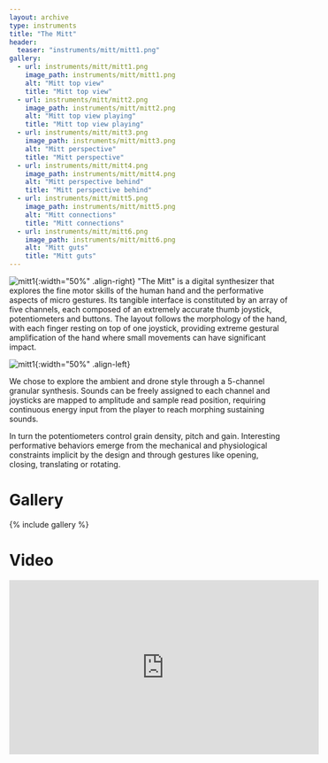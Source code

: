 ```yaml
---
layout: archive
type: instruments
title: "The Mitt"
header:
  teaser: "instruments/mitt/mitt1.png"
gallery:
  - url: instruments/mitt/mitt1.png
    image_path: instruments/mitt/mitt1.png
    alt: "Mitt top view"
    title: "Mitt top view"
  - url: instruments/mitt/mitt2.png
    image_path: instruments/mitt/mitt2.png
    alt: "Mitt top view playing"
    title: "Mitt top view playing"
  - url: instruments/mitt/mitt3.png
    image_path: instruments/mitt/mitt3.png
    alt: "Mitt perspective"
    title: "Mitt perspective"
  - url: instruments/mitt/mitt4.png
    image_path: instruments/mitt/mitt4.png
    alt: "Mitt perspective behind"
    title: "Mitt perspective behind"
  - url: instruments/mitt/mitt5.png
    image_path: instruments/mitt/mitt5.png
    alt: "Mitt connections"
    title: "Mitt connections"
  - url: instruments/mitt/mitt6.png
    image_path: instruments/mitt/mitt6.png
    alt: "Mitt guts"
    title: "Mitt guts"
---
```


![mitt1](../../images/instruments/mitt/mitt1.png){:width="50%" .align-right}
"The Mitt" is a digital synthesizer that explores the fine motor skills of the human hand and the performative aspects of micro gestures. Its tangible interface is constituted by an array of five channels, each composed of an extremely accurate thumb joystick, potentiometers and buttons. The layout follows the morphology of the hand, with each finger resting on top of one joystick, providing extreme gestural amplification of the hand where small movements can have significant impact.

![mitt1](../../images/instruments/mitt/mitt2.png){:width="50%" .align-left}

We chose to explore the ambient and drone style through a 5-channel granular synthesis. Sounds can be freely assigned to each channel and joysticks are mapped to amplitude and sample read position, requiring continuous energy input from the player to reach morphing sustaining sounds.

In turn the potentiometers control grain density, pitch and gain. Interesting performative behaviors emerge from the mechanical and physiological constraints implicit by the design and through gestures like opening, closing, translating or rotating.

# Gallery

{% include gallery %}

# Video

<iframe width="560" height="315" src="https://www.youtube.com/embed/Oj7HfcdJhi8" frameborder="0" allowfullscreen></iframe>

<!-- # Sounds -->
